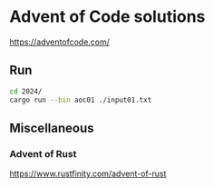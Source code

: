 # Advent of Code solutions

https://adventofcode.com/

## Run
```sh
cd 2024/
cargo run --bin aoc01 ./input01.txt
```


## Miscellaneous

### Advent of Rust
https://www.rustfinity.com/advent-of-rust
